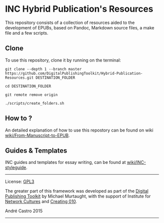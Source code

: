 # INC Hybrid Publication's Resources

This repository consists of a collection of resources aided to the development of EPUBs, based on Pandoc,  Markdown source files, a make file and a few scripts.


## Clone 
To use this repository, clone it by running on the terminal:

`git clone --depth 1 --branch master https://github.com/DigitalPublishingToolkit/Hybrid-Publication-Resources.git DESTINATION_FOLDER`

`cd DESTINATION_FOLDER`

`git remote remove origin`

`./scripts/create_folders.sh`


## How to ?
An detailed explanation of how to use this repostory can be found on wiki [wiki/From-Manuscript-to-EPUB](https://github.com/DigitalPublishingToolkit/Hybrid-Publishing-Resources/wiki/From-Manuscript-to-EPUB).

## Guides & Templates
INC guides and templates for essay writing, can be found at [wiki/INC-styleguide](https://github.com/DigitalPublishingToolkit/Hybrid-Publishing-Resources/wiki/INC-styleguide).



---

License: [GPL3](http://www.gnu.org/copyleft/gpl.html)

The greater part of this framework was developed as part of the [Digital Publishing Toolkit](http://digitalpublishingtoolkit.org) by Michael Murtaught, with the support of Institute for [Network Cultures](http://networkcultures.org)
and [Creating 010](http://creating010.com).

André Castro 2015

---


